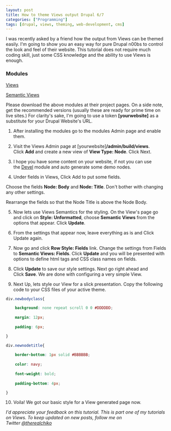 ```yaml
---
layout: post
title: How to theme Views output Drupal 6/7
categories: ["Programming"]
tags: [drupal, views, theming, web-development, cms]
---
```


I was recently asked by a friend how the output from Views can be themed easily. I'm going to show you an easy way for pure Drupal n00bs to control the look and feel of their website. This tutorial does not require much coding skill, just some CSS knowledge and the ability to use Views is enough.
<!--more-->

### Modules

[Views](http://www.drupal.org/project/views)

[Semantic Views](http://www.drupal.org/project/semanticviews)

Please download the above modules at their project pages. On a side note, get the recommended versions (usually these are ready for prime time on live sites.) For clarity's sake, I'm going to use a token **[yourwebsite]** as a substitute for your Drupal Website's URL.

1. After installing the modules go to the modules Admin page and enable them.

2. Visit the Views Admin page at [yourwebsite]**/admin/build/views**. Click **Add** and create a new view of **View Type: Node**. Click Next.

3. I hope you have some content on your website, if not you can use the [Devel](http://www.drupal.org/project/devel) module and auto generate some demo nodes.

4. Under fields in Views, Click Add to put some fields.

Choose the fields **Node: Body** and **Node: Title**. Don't bother with changing any other settings.

Rearrange the fields so that the Node Title is above the Node Body.

5. Now lets use Views Semantics for the styling. On the View's page go and click on **Style: Unformatted**, choose **Semantic Views** from the options that appear. Click **Update**.

6. From the settings that appear now, leave everything as is and Click Update again.

7. Now go and click **Row Style: Fields** link. Change the settings from Fields to **Semantic Views: Fields**. Click **Update** and you will be presented with options to define html tags and CSS class names on fields.

8. Click **Update** to save our style settings. Next go right ahead and Click **Save**. We are done with configuring a very simple View.

9. Next Up, lets style our View for a slick presentation. Copy the following code to your CSS files of your active theme.

```css
div.newbodyclass{

    background: none repeat scroll 0 0 #DDDDDD;
    
    margin: 12px;
    
    padding: 6px;

}

div.newnodetitle{
    
    border-bottom: 1px solid #BBBBBB;
    
    color: navy;
    
    font-weight: bold;
    
    padding-bottom: 4px;

}
```

10. Voila! We got our basic style for a View generated page now.

_I'd appreciate your feedback on this tutorial. This is part one of my tutorials on Views. To keep updated on new posts, follow me on Twitter [@therealchiko](http://www.twitter.com/therealchiko)_